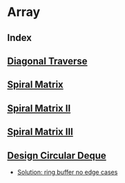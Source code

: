 # Array

## Index

## [Diagonal Traverse](https://leetcode.com/problems/diagonal-traverse/)
## [Spiral Matrix](https://leetcode.com/problems/spiral-matrix/)
## [Spiral Matrix II](https://leetcode.com/problems/spiral-matrix-ii/)
## [Spiral Matrix III](https://leetcode.com/problems/spiral-matrix-iii/)

## [Design Circular Deque](https://leetcode.com/problems/design-circular-deque/)
+ [Solution: ring buffer no edge cases](https://leetcode.com/problems/design-circular-deque/discuss/155209/c%2B%2B-99-ring-buffer-no-edge-cases.-fb-interviewer-really-loves-it.-easy-to-impl-in-4mins.-cheers!)